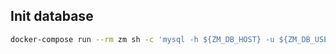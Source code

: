## Init database

```bash
docker-compose run --rm zm sh -c 'mysql -h ${ZM_DB_HOST} -u ${ZM_DB_USER} -p${ZM_DB_PASS} < /usr/share/zoneminder/db/zm_create.sql'
```
